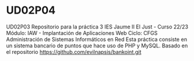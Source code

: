 # UD02P04
UD02P03 Repositorio para la práctica 3  IES Jaume II El Just - Curso 22/23 Módulo: IAW - Implantación de Aplicaciones Web Ciclo: CFGS Administración de Sistemas Informáticos en Red  Esta práctica consiste en un sistema bancario de puntos que hace uso de PHP y MySQL.  Basado en el repositorio https://github.com/evilnapsis/bankoint.git
